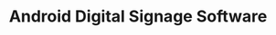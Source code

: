 ---
slug: "android-digital-signage"
title: "Android Digital Signage Software"
description: "Browse our complete range of digital signage software for Android, featuring everything from user-friendly apps for quick deployment to advanced platforms built for enterprise-level content management. Designed to run smoothly on Android TVs, tablets, and media players, these solutions support dynamic media playback, real-time updates, remote device management, scheduling, and interactive features.\n\nWhether you're setting up a single display or managing hundreds across multiple locations, this collection offers the flexibility, scalability, and performance needed for retail, education, corporate, hospitality, healthcare, and more. Find the right digital signage software that fits your goals, technical needs, and budget—all optimized for Android."
seo:
    title: "Android Digital Signage Software"
    description: "A curated list of Android digital signage software."
filter:
    field: "supported_platforms"
    has: "Android"
---